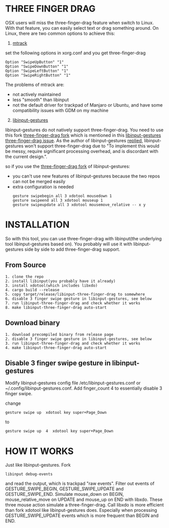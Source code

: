 # THREE FINGER DRAG
OSX users will miss the three-finger-drag feature when switch to Linux. With that feature, you can easily select text or drag something around. On Linux, there are two common options to achieve this:
1. [mtrack](https://github.com/p2rkw/xf86-input-mtrack)

set the following options in xorg.conf and you get three-finger-drag
```
Option "SwipeUpButton" "1"
Option "SwipeDownButton" "1"
Option "SwipeLeftButton" "1"
Option "SwipeRightButton" "1"
```

The problems of mtrack are:    
* not actively maintained
* less "smooth" than libinput
* not the default driver for trackpad of Manjaro or Ubuntu, and have some compatibility issues with GDM on my machine


2. [libinput-gestures](https://github.com/bulletmark/libinput-gestures)

libinput-gestures do not natively support three-finger-drag. You need to use this fork [three-finger-drag fork](https://github.com/daveriedstra/libinput-gestures/tree/three-finger-drag) which is mentioned in this [libinput-gestures three-finger-drag issue](https://github.com/bulletmark/libinput-gestures/issues/10#issuecomment-441459797). As the author of libinput-gestures [replied](https://github.com/bulletmark/libinput-gestures/issues/10#issuecomment-247980222), libinput-gestures won't support three-finger-drag due to "To implement this would be messy, require significant processing overhead, and is discordant with the current design.". 

so if you use the [three-finger-drag fork](https://github.com/daveriedstra/libinput-gestures/tree/three-finger-drag) of libinput-gestures:
* you can't use new features of libinput-gestures because the two repos can not be merged easily
* extra configuration is needed
    ```
    gesture swipebegin all 3 xdotool mousedown 1
    gesture swipeend all 3 xdotool mouseup 1
    gesture swipeupdate all 3 xdotool mousemove_relative -- x y
    ```

# INSTALLATION

So with this tool, you can use three-finger-drag with libinput(the underlying tool libinput-gestures based on). You probably will use it with libinput-gestures side by side to add three-finger-drag support.

## From Source
```
1. clone the repo
2. install libinput(you probably have it already)
3. install xdotool(which includes libxdo)
4. cargo build --release
5. copy target/release/libinput-three-finger-drag to somewhere
6. disable 3 finger swipe gesture in libinput-gestures, see below
7. run libinput-three-finger-drag and check whether it works
8. make libinput-three-finger-drag auto-start
```
## Download binary
```
1. download precompiled binary from release page
2. disable 3 finger swipe gesture in libinput-gestures, see below
3. run libinput-three-finger-drag and check whether it works
4. make libinput-three-finger-drag auto-start
```

## Disable 3 finger swipe gesture in libinput-gestures
Modify libinput-gestures config file /etc/libinput-gestures.conf or ~/.config/libinput-gestures.conf. 
Add finger_count 4 to essentially disable 3 finger swipe.

change
``` 
gesture swipe up  xdotool key super+Page_Down 
```
to
```
gesture swipe up  4  xdotool key super+Page_Down
```

# HOW IT WORKS
Just like libinput-gestures. Fork
```
libinput debug-events
```
and read the output, which is trackpad "raw events". Filter out events of GESTURE_SWIPE_BEGIN, GESTURE_SWIPE_UPDATE and GESTURE_SWIPE_END. Simulate mouse_down on BEGIN, mouse_relative_move on UPDATE and mouse_up on END with libxdo. These three mouse action simulate a three-finger-drag. Call libxdo is more efficient than fork xdotool like libinput-gestures does. Especially when processing GESTURE_SWIPE_UPDATE events which is more frequent than BEGIN and END. 
